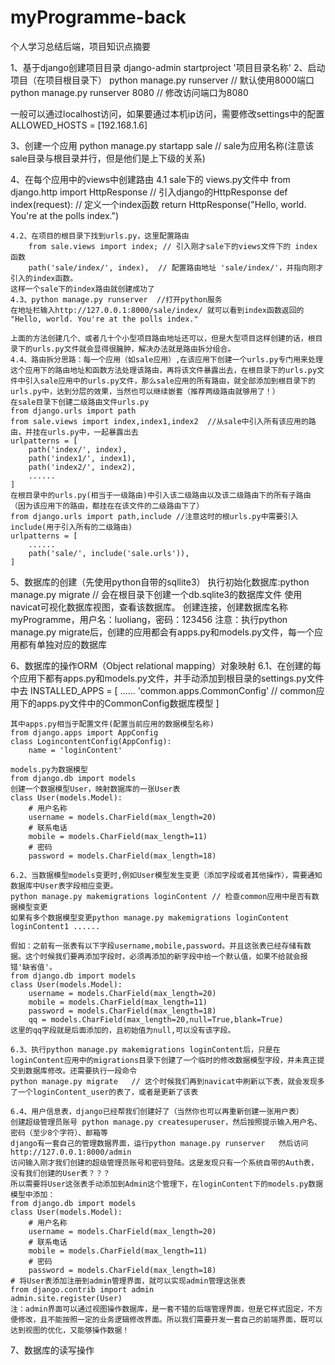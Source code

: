 # myProgramme-back
个人学习总结后端，项目知识点摘要

1、基于django创建项目目录
django-admin startproject '项目目录名称'
2、启动项目（在项目根目录下）
python manage.py runserver // 默认使用8000端口
python manage.py runserver 8080 // 修改访问端口为8080

一般可以通过localhost访问，如果要通过本机ip访问，需要修改settings中的配置
ALLOWED_HOSTS = [192.168.1.6]

3、创建一个应用
python manage.py startapp sale // sale为应用名称(注意该sale目录与根目录并行，但是他们是上下级的关系)

4、在每个应用中的views中创建路由
    4.1
    sale下的 views.py文件中
        from django.http import HttpResponse // 引入django的HttpResponse
        def index(request): // 定义一个index函数
            return HttpResponse("Hello, world. You're at the polls index.")

    4.2、在项目的根目录下找到urls.py，这里配置路由
        from sale.views import index; // 引入刚才sale下的views文件下的 index 函数
        path('sale/index/', index),  // 配置路由地址 'sale/index/'，并指向刚才引入的index函数。
    这样一个sale下的index路由就创建成功了
    4.3、python manage.py runserver  //打开python服务
    在地址栏输入http://127.0.0.1:8000/sale/index/ 就可以看到index函数返回的 "Hello, world. You're at the polls index."

    上面的方法创建几个、或者几十个小型项目路由地址还可以，但是大型项目这样创建的话，根目录下的urls.py文件就会显得很臃肿，解决办法就是路由拆分组合。
    4.4、路由拆分思路：每一个应用（如sale应用）,在该应用下创建一个urls.py专门用来处理这个应用下的路由地址和函数方法处理该路由，再将该文件暴露出去，在根目录下的urls.py文件中引入sale应用中的urls.py文件，那么sale应用的所有路由，就全部添加到根目录下的urls.py中，达到分层的效果，当然也可以继续嵌套（推荐两级路由就够用了！）
    在sale目录下创建二级路由文件urls.py
    from django.urls import path
    from sale.views import index,index1,index2  //从sale中引入所有该应用的路由，并挂在urls.py中，一起暴露出去
    urlpatterns = [
        path('index/', index),
        path('index1/', index1),
        path('index2/', index2),
        ......
    ]
    在根目录中的urls.py(相当于一级路由)中引入该二级路由以及该二级路由下的所有子路由（因为该应用下的路由，都挂在在该文件的二级路由下了）
    from django.urls import path,include //注意这时的根urls.py中需要引入include(用于引入所有的二级路由)
    urlpatterns = [
        ......
        path('sale/', include('sale.urls')), 
    ]

5、数据库的创建（先使用python自带的sqllite3）
    执行初始化数据库:python manage.py migrate // 会在根目录下创建一个db.sqlite3的数据库文件
    使用navicat可视化数据库视图，查看该数据库。
    创建连接，创建数据库名称myProgramme，用户名：luoliang，密码：123456
    注意：执行python manage.py migrate后，创建的应用都会有apps.py和models.py文件，每一个应用都有单独对应的数据库

6、数据库的操作ORM（Object relational mapping）对象映射
    6.1、在创建的每个应用下都有apps.py和models.py文件，并手动添加到根目录的settings.py文件中去
    INSTALLED_APPS = [
        ......
        'common.apps.CommonConfig' // common应用下的apps.py文件中的CommonConfig数据库模型
    ]

    其中apps.py相当于配置文件(配置当前应用的数据模型名称)
    from django.apps import AppConfig
    class LogincontentConfig(AppConfig):
        name = 'loginContent'

    models.py为数据模型
    from django.db import models
    创建一个数据模型User，映射数据库的一张User表
    class User(models.Model):
        # 用户名称
        username = models.CharField(max_length=20)
        # 联系电话
        mobile = models.CharField(max_length=11)
        # 密码
        password = models.CharField(max_length=18)

    6.2、当数据模型models变更时,例如User模型发生变更（添加字段或者其他操作），需要通知数据库中User表字段相应变更。
    python manage.py makemigrations loginContent // 检查common应用中是否有数据模型变更
    如果有多个数据模型变更python manage.py makemigrations loginContent loginContent1 ......

    假如：之前有一张表有以下字段username,mobile,password。并且这张表已经存储有数据。这个时候我们要再添加字段时，必须再添加的新字段中给一个默认值，如果不给就会报错'缺省值'。
    from django.db import models
    class User(models.Model):
        username = models.CharField(max_length=20)
        mobile = models.CharField(max_length=11)
        password = models.CharField(max_length=18)
        qq = models.CharField(max_length=20,null=True,blank=True)
    这里的qq字段就是后面添加的，且初始值为null,可以没有该字段。

    6.3、执行python manage.py makemigrations loginContent后，只是在loginContent应用中的migrations目录下创建了一个临时的修改数据模型字段，并未真正提交到数据库修改。还需要执行一段命令
    python manage.py migrate   // 这个时候我们再到navicat中刷新以下表，就会发现多了一个loginContent_user的表了，或者是更新了该表

    6.4、用户信息表，django已经帮我们创建好了（当然你也可以再重新创建一张用户表）
    创建超级管理员账号 python manage.py createsuperuser，然后按照提示输入用户名、密码（至少8个字符）、邮箱等
    django有一套自己的管理数据界面，运行python manage.py runserver   然后访问http://127.0.0.1:8000/admin
    访问输入刚才我们创建的超级管理员账号和密码登陆。这是发现只有一个系统自带的Auth表，没有我们创建的User表？？？
    所以需要将User这张表手动添加到Admin这个管理下，在loginContent下的models.py数据模型中添加：
    from django.db import models
    class User(models.Model):
        # 用户名称
        username = models.CharField(max_length=20)
        # 联系电话
        mobile = models.CharField(max_length=11)
        # 密码
        password = models.CharField(max_length=18)
    # 将User表添加注册到admin管理界面，就可以实现admin管理这张表
    from django.contrib import admin
    admin.site.register(User)
    注：admin界面可以通过视图操作数据库，是一套不错的后端管理界面，但是它样式固定，不方便修改，且不能按照一定的业务逻辑修改界面。所以我们需要开发一套自己的前端界面，既可以达到视图的优化，又能够操作数据！

7、数据库的读写操作
    